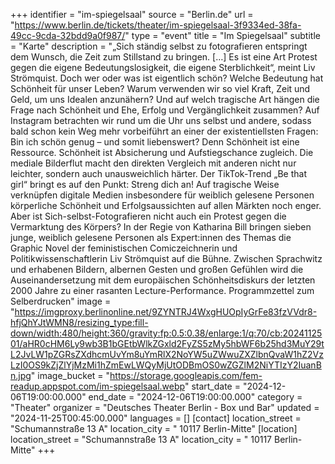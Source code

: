+++
identifier = "im-spiegelsaal"
source = "Berlin.de"
url = "https://www.berlin.de/tickets/theater/im-spiegelsaal-3f9334ed-38fa-49cc-9cda-32bdd9a0f987/"
type = "event"
title = "Im Spiegelsaal"
subtitle = "Karte"
description = "„Sich ständig selbst zu fotografieren entspringt dem Wunsch, die Zeit zum Stillstand zu bringen. […] Es ist eine Art Protest gegen die eigene Bedeutungslosigkeit, die eigene Sterblichkeit“, meint Liv Strömquist. Doch wer oder was ist eigentlich schön? Welche Bedeutung hat Schönheit für unser Leben? Warum verwenden wir so viel Kraft, Zeit und Geld, um uns Idealen anzunähern? Und auf welch tragische Art hängen die Frage nach Schönheit und Ehe, Erfolg und Vergänglichkeit zusammen? Auf Instagram betrachten wir rund um die Uhr uns selbst und andere, sodass bald schon kein Weg mehr vorbeiführt an einer der existentiellsten Fragen: Bin ich schön genug – und somit liebenswert? Denn Schönheit ist eine Ressource. Schönheit ist Absicherung und Aufstiegschance zugleich. Die mediale Bilderflut macht den direkten Vergleich mit anderen nicht nur leichter, sondern auch unausweichlich härter. Der TikTok-Trend „Be that girl“ bringt es auf den Punkt: Streng dich an! Auf tragische Weise verknüpfen digitale Medien insbesondere für weiblich gelesene Personen körperliche Schönheit und Erfolgsaussichten auf allen Märkten noch enger. Aber ist Sich-selbst-Fotografieren nicht auch ein Protest gegen die Vermarktung des Körpers? In der Regie von Katharina Bill bringen sieben junge, weiblich gelesene Personen als Expert:innen des Themas die Graphic Novel der feministischen Comiczeichnerin und Politikwissenschaftlerin Liv Strömquist auf die Bühne. Zwischen Sprachwitz und erhabenen Bildern, albernen Gesten und großen Gefühlen wird die Auseinandersetzung mit dem europäischen Schönheitsdiskurs der letzten 2000 Jahre zu einer rasanten Lecture-Performance. Programmzettel zum Selberdrucken"
image = "https://imgproxy.berlinonline.net/9ZYNTRJ4WxgHUOpIyGrFe83fzVVdr8-hfjQhYJtWMN8/resizing_type:fill-down/width:480/height:360/gravity:fp:0.5:0.38/enlarge:1/q:70/cb:2024112501/aHR0cHM6Ly9wb3B1bGEtbWlkZGxld2FyZS5zMy5hbWF6b25hd3MuY29tL2JvLW1pZGRsZXdhcmUvYm8uYmRlX2NoYW5uZWwuZXZlbnQvaW1hZ2VzLzI0OS9kZjZlYjMzMi1hZmEwLWQyMjUtODBmOS0wZGZlM2NiYTIzY2IuanBn.jpg"
image_bucket = "https://storage.googleapis.com/fem-readup.appspot.com/im-spiegelsaal.webp"
start_date = "2024-12-06T19:00:00.000"
end_date = "2024-12-06T19:00:00.000"
category = "Theater"
organizer = "Deutsches Theater Berlin - Box und Bar"
updated = "2024-11-25T00:45:00.000"
languages = []
[contact]
location_street = "Schumannstraße 13 A"
location_city = " 10117 Berlin-Mitte"
[location]
location_street = "Schumannstraße 13 A"
location_city = " 10117 Berlin-Mitte"
+++